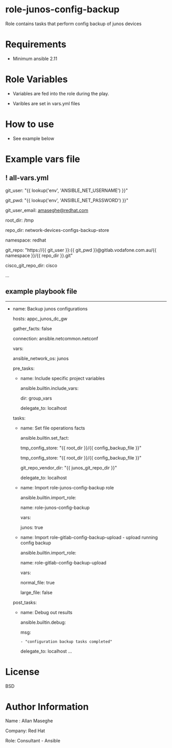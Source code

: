 # role-junos-config-backup
Role contains tasks that perform config backup of junos devices

# Requirements
- Minimum ansible 2.11

# Role Variables

- Variables are fed into the role during the play.

- Varibles are set in vars.yml files

# How to use
- See example below

# Example vars file

! all-vars.yml
---
git_user: "{{ lookup('env', 'ANSIBLE_NET_USERNAME') }}"

git_pwd: "{{ lookup('env', 'ANSIBLE_NET_PASSWORD') }}"

git_user_email: amaseghe@redhat.com

root_dir: /tmp

repo_dir: network-devices-configs-backup-store

namespace: redhat

git_repo: "https://{{ git_user }}:{{ git_pwd }}@gitlab.vodafone.com.au/{{ namespace }}/{{ repo_dir }}.git"

cisco_git_repo_dir: cisco

...

## example playbook file
---
- name: Backup junos configurations

  hosts: appc_junos_dc_gw

  gather_facts: false

  connection: ansible.netcommon.netconf
  
  vars:

    ansible_network_os: junos

  pre_tasks:
    - name: Include specific project variables

      ansible.builtin.include_vars:

        dir: group_vars

      delegate_to: localhost

  tasks:

    - name: Set file operations facts

      ansible.builtin.set_fact:

        tmp_config_store: "{{ root_dir }}/{{ config_backup_file }}"

        tmp_config_store: "{{ root_dir }}/{{ config_backup_file }}"

        git_repo_vendor_dir: "{{ junos_git_repo_dir }}"

      delegate_to: localhost

    
    - name: Import role-junos-config-backup role

      ansible.builtin.import_role:

        name: role-junos-config-backup

      vars:
      
        junos: true

   
    - name: Import role-gitlab-config-backup-upload - upload running config backup

      ansible.builtin.import_role:

        name: role-gitlab-config-backup-upload

      vars:

        normal_file: true

        large_file: false


  post_tasks:

    - name: Debug out results

      ansible.builtin.debug:

        msg:

          - "configuration backup tasks completed"
          
      delegate_to: localhost
...


# License
BSD

# Author Information
Name : Allan Maseghe

Company: Red Hat

Role: Consultant - Ansible
